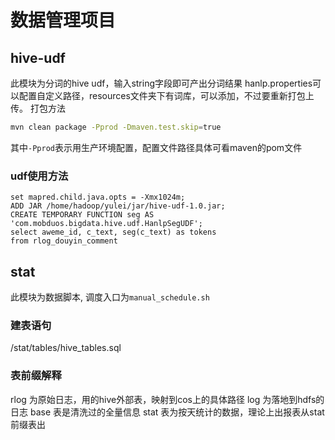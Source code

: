 # 数据管理项目
## hive-udf
此模块为分词的hive udf，输入string字段即可产出分词结果
hanlp.properties可以配置自定义路径，resources文件夹下有词库，可以添加，不过要重新打包上传。
打包方法
```bash
mvn clean package -Pprod -Dmaven.test.skip=true
```
其中`-Pprod`表示用生产环境配置，配置文件路径具体可看maven的pom文件

### udf使用方法
```hiveql
set mapred.child.java.opts = -Xmx1024m;
ADD JAR /home/hadoop/yulei/jar/hive-udf-1.0.jar;
CREATE TEMPORARY FUNCTION seg AS 'com.mobduos.bigdata.hive.udf.HanlpSegUDF';
select aweme_id, c_text, seg(c_text) as tokens 
from rlog_douyin_comment
```
## stat
此模块为数据脚本, 调度入口为`manual_schedule.sh`
### 建表语句
/stat/tables/hive_tables.sql
### 表前缀解释
rlog 为原始日志，用的hive外部表，映射到cos上的具体路径
log 为落地到hdfs的日志
base 表是清洗过的全量信息
stat 表为按天统计的数据，理论上出报表从stat前缀表出